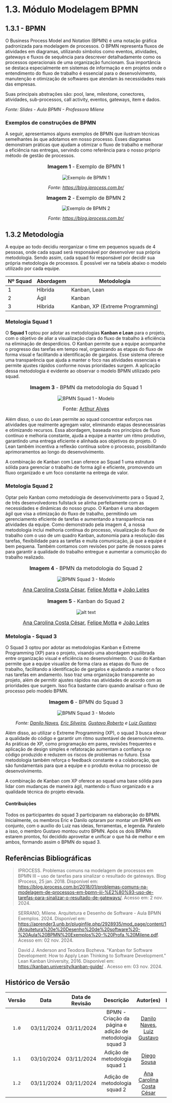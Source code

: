 # <a> 1.3. Módulo Modelagem BPMN </a>

## <a> 1.3.1 - BPMN </a>

O Business Process Model and Notation (BPMN) é uma notação gráfica padronizada para modelagem de processos. O BPMN representa fluxos de atividades em diagramas, utilizando símbolos como eventos, atividades, gateways e fluxos de sequência para descrever detalhadamente como os processos operacionais de uma organização funcionam. Sua importância se destaca especialmente em sistemas de informação e em projetos onde o entendimento do fluxo de trabalho é essencial para o desenvolvimento, manutenção e otimização de softwares que atendam às necessidades reais das empresas.

Suas principais abstrações são: pool, lane, milestone, conectores, atividades, sub-processos, call activity, eventos, gateways, item e dados.

_Fonte: Slides - Aula BPMN - Professora Milene_

### <a> Exemplos de construções de BPMN </a>

A seguir, apresentamos alguns exemplos de BPMN que ilustram técnicas semelhantes às que adotamos em nosso processo. Esses diagramas demonstram práticas que ajudam a otimizar o fluxo de trabalho e melhorar a eficiência nas entregas, servindo como referência para o nosso próprio método de gestão de processos.

<center>
<font size="3"><p style="text-align: center"><b>Imagem 1</b> - Exemplo de BPMN 1</p></font>

![Exemplo de BPMN 1](./assets/bpmn_1.png)

_Fonte: https://blog.iprocess.com.br/_

</center>

<center>

<font size="3"><p style="text-align: center"><b>Imagem 2</b> - Exemplo de BPMN 2</p></font>

![Exemplo de BPMN 2](./assets/bpmn_2.png)

_Fonte: https://blog.iprocess.com.br/_

</center>

## <a> 1.3.2 Metodologia </a>

A equipe ao todo decidiu reorganizar o time em pequenos squads de 4 pessoas, onde cada squad será responsável por desenvolver sua própria metodologia. Sendo assim, cada squad foi responsável por decidir sua própria metodologia de processos. É possível ver na tabela abaixo o modelo utilizado por cada equipe.

<center>

| Nº Squad | Abordagem | Metodologia |
| -------- | --------- | ----------- |
| 1     | Híbrida|         Kanban, Lean   |
| 2     | Ágil         |  Kanban    |                            
| 3     | Híbrida | Kanban, XP (Extreme Programming) |

</center>

### <a> Metologia Squad 1 </a>

O **Squad 1** optou por adotar as metodologias **Kanban e Lean** para o projeto, com o objetivo de aliar a visualização clara do fluxo de trabalho à eficiência na eliminação de desperdícios. O Kanban permite que a equipe acompanhe o progresso das tarefas em tempo real, organizando as etapas do fluxo de forma visual e facilitando a identificação de gargalos. Esse sistema oferece uma transparência que ajuda a manter o foco nas atividades essenciais e permite ajustes rápidos conforme novas prioridades surgem. A aplicação dessa metodologia é evidente ao observar o modelo BPMN utilizado pelo squad.

<center>

<figure markdown>
<font size="3"><p style="text-align: center"><b>Imagem 3</b> - BPMN da metodologia do Squad 1</p></font>

![BPMN Squad 1 - Modelo](./assets/bpmn_squad_1.png)

<font size="3"><p style="text-align: center">Fonte: [Arthur Alves](https://github.com/Arthrok)</p></font>

</center>

Além disso, o uso do Lean permite ao squad concentrar esforços nas atividades que realmente agregam valor, eliminando etapas desnecessárias e otimizando recursos. Essa abordagem, baseada nos princípios de fluxo contínuo e melhoria constante, ajuda a equipe a manter um ritmo produtivo, garantindo uma entrega eficiente e alinhada aos objetivos do projeto. O Lean também incentiva a reflexão contínua sobre o processo, possibilitando aprimoramentos ao longo do desenvolvimento.

A combinação de Kanban com Lean oferece ao Squad 1 uma estrutura sólida para gerenciar o trabalho de forma ágil e eficiente, promovendo um fluxo organizado e um foco constante na entrega de valor.

### <a> Metologia Squad 2 </a>

Optar pelo Kanban como metodologia de desenvolvimento para o Squad 2, de três desenvolvedores fullstack se alinha perfeitamente com as necessidades e dinâmicas do nosso grupo. O Kanban é uma abordagem ágil que visa a otimização do fluxo de trabalho, permitindo um gerenciamento eficiente de tarefas e aumentando a transparência nas atividades da equipe. Como demonstrado pela imagem 4, a nossa metodologia inclui melhoria contínua do processo, visualização do fluxo de trabalho com o uso de um quadro Kanban, autonomia para a resolução das tarefas, flexibilidade para as tarefas e muita comunicação, já que a equipe é bem pequena. Também contamos com revisões por parte de nossos pares para garantir a qualidade do trabalho entregue e aumentar a comunicção do trabalho realizado.

<center>

<figure markdown>
<font size="3"><p style="text-align: center"><b>Imagem 4</b> - BPMN da metodologia do Squad 2</p></font>

![BPMN Squad 3 - Modelo](./assets/bpmn_squad_2.png)

<font size="3"><p style="text-align: center"> [Ana Carolina Costa César](https://github.com/CarolCoCe), [Felipe Motta](https://github.com/M0tt1nh4) e [João Leles](https://github.com/joao-artl)</p></font>

</figure>

</center>

<center>

<figure markdown>
<font size="3"><p style="text-align: center"><b>Imagem 5</b> - Kanban do Squad 2</p></font>

![alt text](./assets/kanban_squad2.png)

<font size="3"><p style="text-align: center"> [Ana Carolina Costa César](https://github.com/CarolCoCe), [Felipe Motta](https://github.com/M0tt1nh4) e [João Leles](https://github.com/joao-artl)</p></font>

</figure>

</center>

### <a> Metologia - Squad 3 </a>

O Squad 3 optou por adotar as metodologias Kanban e Extreme Programming (XP) para o projeto, visando uma abordagem equilibrada entre organização visual e eficiência no desenvolvimento. O uso do Kanban permite que a equipe visualize de forma clara as etapas do fluxo de trabalho, facilitando a identificação de gargalos e ajudando a manter o foco nas tarefas em andamento. Isso traz uma organização transparente ao projeto, além de permitir ajustes rápidos nas atividades de acordo com as prioridades que surgem. Isso fica bastante claro quando analisar o fluxo de processo pelo modelo BPMN.


<center>
<font size="3"><p style="text-align: center"><b>Imagem 6</b> - BPMN do Squad 3</p></font>

![BPMN Squad 3 - Modelo](./assets/bpmn_squad_3.png)


_Fonte: [Danilo Naves](https://github.com/DaniloNavesS), [Eric Silveira](https://github.com/ericbky), [Gustavo Roberto](https://github.com/gusrberto) e [Luiz Gustavo](https://github.com/LuizGust4vo)_

</center>

Além disso, ao utilizar o Extreme Programming (XP), o squad 3 busca elevar a qualidade do código e garantir um ritmo sustentável de desenvolvimento. As práticas de XP, como programação em pares, revisões frequentes e aplicação de design simples e refatoração aumentam a confiança no código produzido e reduzem os riscos de problemas no futuro. Essa metodologia também reforça o feedback constante e a colaboração, que são fundamentais para que a equipe e o produto evolua no processo de desenvolvimento.

A combinação de Kanban com XP oferece ao squad uma base sólida para lidar com mudanças de maneira ágil, mantendo o fluxo organizado e a qualidade técnica do projeto elevada.

#### <a> Contribuições </a>

Todos os participantes do squad 3 participaram na elaboração do BPMN. Inicialmente, os membros Eric e Danilo optaram por montar um BPMN em conjunto, com o auxílio do Luiz nas ideias, ferramentas, e legenda. Paralelo a isso, o membro Gustavo montou outro BPMN. Após os dois BPMNs estarem prontos, foi decidido aproveitar e unificar o que há de melhor e em ambos, formando assim o BPMN do squad 3.   

## <a> Referências Bibliográficas </a>

> IPROCESS. Problemas comuns na modelagem de processos em BPMN III – uso de tarefas para sinalizar o resultado de gateways. Blog IProcess, 25 jan. 2018. Disponível em: https://blog.iprocess.com.br/2018/01/problemas-comuns-na-modelagem-de-processos-em-bpmn-iii-%E2%80%93-uso-de-tarefas-para-sinalizar-o-resultado-de-gateways/. Acesso em: 2 nov. 2024.

> SERRANO, Milene. Arquitetura e Desenho de Software - Aula BPMN Exemplos. 2024. Disponível em: https://aprender3.unb.br/pluginfile.php/2928935/mod_page/content/1/Arquitetura%20e%20Desenho%20de%20software%20-%20Aula%20BPMN%20Exemplos%20-%20Profa.%20Milene.pdf. Acesso em: 02 nov. 2024.

>David J. Anderson and Teodora Bozheva. "Kanban for Software Development: How to Apply Lean Thinking to Software Development." Lean Kanban University, 2016. Disponível em: https://kanban.university/kanban-guide/ . Acesso em: 03 nov. 2024.

## <a> Histórico de Versão </a>

| Versão | Data | Data de Revisão | Descrição | Autor(es) | Revisor(es) |
| :------: | :----------: | :-----------: | :-----------: | :---------: | :---------: |
| `1.0` | 03/11/2024 | 03/11/2024 | BPMN - Criação da página e adição de metodologia squad 3 | [Danilo Naves](https://github.com/DaniloNavesS), [Luiz Gustavo](https://github.com/LuizGust4vo)  | [Eric Silveira](https://github.com/ericbky), [Gustavo Roberto](https://github.com/gusrberto) |
| `1.1` | 03/10/2024 | 03/11/2024 | Adição de metodologia squad 1 | [Diego Sousa](https://github.com/DiegoSousaLeite) | [Arthur Alves](https://github.com/Arthrok) |
| `1.2` | 03/11/2024 | 03/11/2024 | Adição de metodologia squad 2 |  [Ana Carolina Costa César](https://github.com/CarolCoCe) | [João Leles](https://github.com/joao-artl)|
